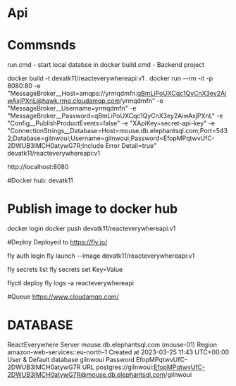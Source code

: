 # Api

# Commsnds
run.cmd - start local databse in docker
build.cmd - Backend project

docker build -t devatk11/reacteverywhereapi:v1 .
docker run --rm -it -p 8080:80 -e "MessageBroker__Host=amqps://yrmqdmfn:qBmLiPoUXCqc1QyCnX3ey2AiwAxjPXnL@hawk.rmq.cloudamqp.com/yrmqdmfn" -e "MessageBroker__Username=yrmqdmfn" -e "MessageBroker__Password=qBmLiPoUXCqc1QyCnX3ey2AiwAxjPXnL" -e "Config__PublishProductEvents=false" -e "XApiKey=secret-api-key" -e "ConnectionStrings__Database=Host=mouse.db.elephantsql.com;Port=5432;Database=gilnwoui;Username=gilnwoui;Password=EfopMPqtwvUfC-2DWUB3IMCH0atywG7R;Include Error Detail=true" devatk11/reacteverywhereapi:v1

http://localhost:8080

#Docker 
hub: devatk11

# Publish image to docker hub
docker login
docker push devatk11/reacteverywhereapi:v1

#Deploy
Deployed to https://fly.io/

fly auth login
fly launch --image devatk11/reacteverywhereapi:v1

fly secrets list
fly secrets set Key=Value

flyctl deploy
fly logs -a reacteverywhereapi


#Queue
https://www.cloudamqp.com/


# DATABASE
ReactEverywhere
Server	mouse.db.elephantsql.com (mouse-01)
Region	amazon-web-services::eu-north-1
Created at	2023-03-25 11:43 UTC+00:00
User & Default database	gilnwoui
Password EfopMPqtwvUfC-2DWUB3IMCH0atywG7R
URL postgres://gilnwoui:EfopMPqtwvUfC-2DWUB3IMCH0atywG7R@mouse.db.elephantsql.com/gilnwoui
